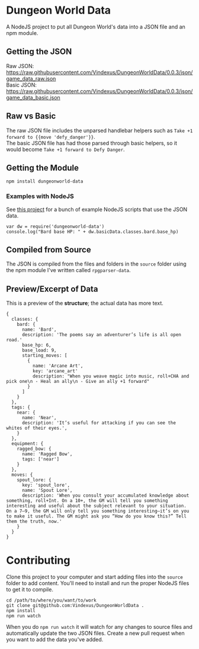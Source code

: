 # Dungeon World Data
A NodeJS project to put all Dungeon World's data into a JSON file and an npm module.

## Getting the JSON
Raw JSON: https://raw.githubusercontent.com/Vindexus/DungeonWorldData/0.0.3/json/game_data_raw.json  
Basic JSON: https://raw.githubusercontent.com/Vindexus/DungeonWorldData/0.0.3/json/game_data_basic.json

## Raw vs Basic
The raw JSON file includes the unparsed handlebar helpers such as `Take +1 forward to {{move 'defy_danger'}}`.  
The basic JSON file has had those parsed through basic helpers, so it would become `Take +1 forward to Defy Danger`.

## Getting the Module
`npm install dungeonworld-data`

### Examples with NodeJS
See [this project](https://www.github.com/Vindexus/dw-data-scripts) for a bunch of example NodeJS scripts that use the JSON data.

```
var dw = require('dungeonworld-data')
console.log("Bard base HP: " + dw.basicData.classes.bard.base_hp)
```

## Compiled from Source
The JSON is compiled from the files and folders in the `source` folder using the npm module I've written called `rpgparser-data`.


## Preview/Excerpt of Data
This is a preview of the **structure**; the actual data has more text.
```
{ 
  classes: {
    bard: {
      name: 'Bard',
      description: 'The poems say an adventurer’s life is all open road.'
      base_hp: 6,
      base_load: 9,
      starting_moves: [
        {
          name: 'Arcane Art',
          key: 'arcane_art'
          description: "When you weave magic into music, roll+CHA and pick one\n - Heal an ally\n - Give an ally +1 forward"
        }
      ]
    }
  },
  tags: {
    near: {
      name: 'Near',
      description: 'It’s useful for attacking if you can see the whites of their eyes.',
    }
  },
  equipment: {
    ragged_bow: {
      name: 'Ragged Bow',
      tags: ['near']
    }
  },
  moves: {
    spout_lore: {
      key: 'spout_lore',
      name: 'Spout Lore',
      description: 'When you consult your accumulated knowledge about something, roll+Int. On a 10+, the GM will tell you something interesting and useful about the subject relevant to your situation. On a 7–9, the GM will only tell you something interesting—it’s on you to make it useful. The GM might ask you “How do you know this?” Tell them the truth, now.'
    }
  }
}
```
# Contributing
Clone this project to your computer and start adding files into the `source` folder to add content. You'll need to install and run the proper NodeJS files to get it to compile.

```
cd /path/to/where/you/want/to/work
git clone git@github.com:Vindexus/DungeonWorldData .
npm install
npm run watch
```

When you do `npm run watch` it will watch for any changes to source files and automatically update the two JSON files. Create a new pull request when you want to add the data you've added.
